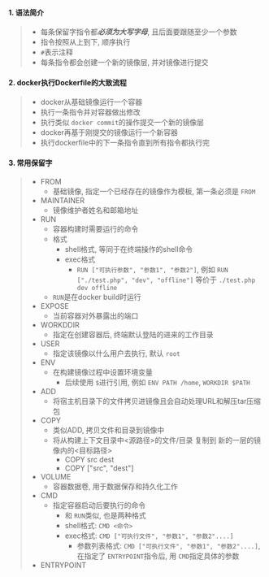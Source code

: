 #### 1. 语法简介

> - 每条保留字指令都***必须为大写字母***, 且后面要跟随至少一个参数
> - 指令按照从上到下, 顺序执行
> - `#`表示注释
> - 每条指令都会创建一个新的镜像层, 并对镜像进行提交

#### 2. docker执行Dockerfile的大致流程

> - docker从基础镜像运行一个容器
> - 执行一条指令并对容器做出修改
> - 执行类似 `docker commit`的操作提交一个新的镜像层
> - docker再基于刚提交的镜像运行一个新容器
> - 执行dockerfile中的下一条指令直到所有指令都执行完

#### 3. 常用保留字

> - FROM
>   - 基础镜像, 指定一个已经存在的镜像作为模板, 第一条必须是 `FROM`
> - MAINTAINER
>   - 镜像维护者姓名和邮箱地址
> - RUN
>   - 容器构建时需要运行的命令
>   - 格式
>     - shell格式, 等同于在终端操作的shell命令
>     - exec格式
>       - `RUN ["可执行参数", "参数1", "参数2"]`, 例如 `RUN ["./test.php", "dev", "offline"]` 等价于 `./test.php dev offline`
>   - `RUN`是在docker build时运行
> - EXPOSE
>   - 当前容器对外暴露出的端口
> - WORKDDIR
>   - 指定在创建容器后, 终端默认登陆的进来的工作目录
> - USER
>   - 指定该镜像以什么用户去执行, 默认 `root`
> - ENV
>   - 在构建镜像过程中设置环境变量
>     - 后续使用 `$`进行引用, 例如 `ENV PATH /home`, `WORKDIR $PATH`
> - ADD
>   - 将宿主机目录下的文件拷贝进镜像且会自动处理URL和解压tar压缩包
> - COPY
>   - 类似ADD, 拷贝文件和目录到镜像中
>   - 将从构建上下文目录中<源路径>的文件/目录 复制到 新的一层的镜像内的<目标路径>
>     - COPY src dest
>     - COPY ["src", "dest"]
> - VOLUME
>   - 容器数据卷, 用于数据保存和持久化工作
> - CMD
>   - 指定容器启动后要执行的命令
>     - 和 `RUN`类似, 也是两种格式
>     - shell格式: `CMD <命令>`
>     - exec格式: `CMD ["可执行文件", "参数1", "参数2"....]`
>       - 参数列表格式: `CMD ["可执行文件", "参数1", "参数2"....]`, 在指定了 `ENTRYPOINT`指令后, 用 `CMD`指定具体的参数
> - ENTRYPOINT
